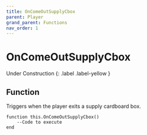 ```yaml
---
title: OnComeOutSupplyCbox
parent: Player
grand_parent: Functions
nav_order: 1
---
```


# OnComeOutSupplyCbox
Under Construction
{: .label .label-yellow }


## Function

Triggers when the player exits a supply cardboard box.
```
function this.OnComeOutSupplyCbox() 
	--Code to execute
end
```